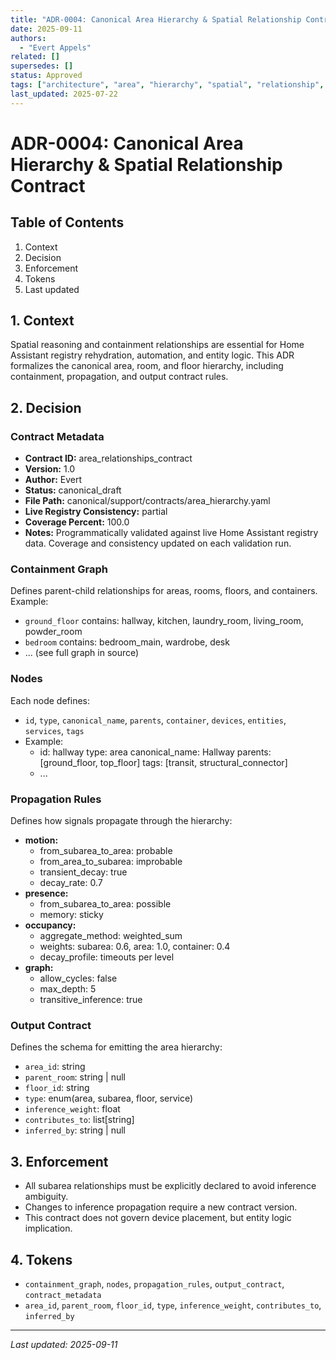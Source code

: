 ```yaml
---
title: "ADR-0004: Canonical Area Hierarchy & Spatial Relationship Contract"
date: 2025-09-11
authors: 
  - "Evert Appels"
related: []
supersedes: []
status: Approved
tags: ["architecture", "area", "hierarchy", "spatial", "relationship", "contract", "adr"]
last_updated: 2025-07-22
---
```


# ADR-0004: Canonical Area Hierarchy & Spatial Relationship Contract

## Table of Contents
1. Context
2. Decision
3. Enforcement
4. Tokens
5. Last updated

## 1. Context
Spatial reasoning and containment relationships are essential for Home Assistant registry rehydration, automation, and entity logic. This ADR formalizes the canonical area, room, and floor hierarchy, including containment, propagation, and output contract rules.

## 2. Decision
### Contract Metadata
- **Contract ID:** area_relationships_contract
- **Version:** 1.0
- **Author:** Evert
- **Status:** canonical_draft
- **File Path:** canonical/support/contracts/area_hierarchy.yaml
- **Live Registry Consistency:** partial
- **Coverage Percent:** 100.0
- **Notes:** Programmatically validated against live Home Assistant registry data. Coverage and consistency updated on each validation run.

### Containment Graph
Defines parent-child relationships for areas, rooms, floors, and containers. Example:
- `ground_floor` contains: hallway, kitchen, laundry_room, living_room, powder_room
- `bedroom` contains: bedroom_main, wardrobe, desk
- ... (see full graph in source)

### Nodes
Each node defines:
- `id`, `type`, `canonical_name`, `parents`, `container`, `devices`, `entities`, `services`, `tags`
- Example:
  - id: hallway
    type: area
    canonical_name: Hallway
    parents: [ground_floor, top_floor]
    tags: [transit, structural_connector]
  - ...

### Propagation Rules
Defines how signals propagate through the hierarchy:
- **motion:**
  - from_subarea_to_area: probable
  - from_area_to_subarea: improbable
  - transient_decay: true
  - decay_rate: 0.7
- **presence:**
  - from_subarea_to_area: possible
  - memory: sticky
- **occupancy:**
  - aggregate_method: weighted_sum
  - weights: subarea: 0.6, area: 1.0, container: 0.4
  - decay_profile: timeouts per level
- **graph:**
  - allow_cycles: false
  - max_depth: 5
  - transitive_inference: true

### Output Contract
Defines the schema for emitting the area hierarchy:
- `area_id`: string
- `parent_room`: string | null
- `floor_id`: string
- `type`: enum(area, subarea, floor, service)
- `inference_weight`: float
- `contributes_to`: list[string]
- `inferred_by`: string | null

## 3. Enforcement
- All subarea relationships must be explicitly declared to avoid inference ambiguity.
- Changes to inference propagation require a new contract version.
- This contract does not govern device placement, but entity logic implication.

## 4. Tokens
- `containment_graph`, `nodes`, `propagation_rules`, `output_contract`, `contract_metadata`
- `area_id`, `parent_room`, `floor_id`, `type`, `inference_weight`, `contributes_to`, `inferred_by`

---
_Last updated: 2025-09-11_
